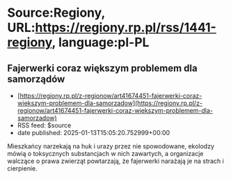 # Source:Regiony, URL:https://regiony.rp.pl/rss/1441-regiony, language:pl-PL

## Fajerwerki coraz większym problemem dla samorządów
 - [https://regiony.rp.pl/z-regionow/art41674451-fajerwerki-coraz-wiekszym-problemem-dla-samorzadow](https://regiony.rp.pl/z-regionow/art41674451-fajerwerki-coraz-wiekszym-problemem-dla-samorzadow)
 - RSS feed: $source
 - date published: 2025-01-13T15:05:20.752999+00:00

Mieszkańcy narzekają na huk i urazy przez nie spowodowane, ekolodzy mówią o toksycznych substancjach w nich zawartych, a organizacje walczące o prawa zwierząt powtarzają, że fajerwerki narażają je na strach i cierpienie.

